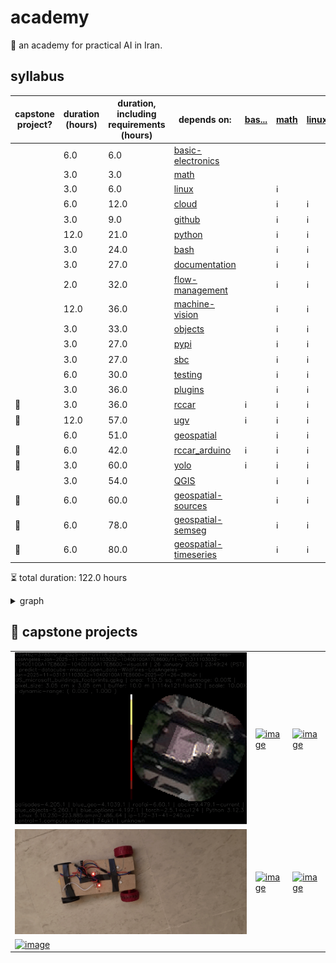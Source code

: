 # academy

📐 an academy for practical AI in Iran.

## syllabus

| capstone project? | duration (hours) | duration, including requirements (hours) | depends on: | [bas...](./syllabus/basic-electronics.md) | [math](./syllabus/math.md) | [linux](./syllabus/linux.md) | [cloud](./syllabus/cloud.md) | [github](./syllabus/github.md) | [python](./syllabus/python.md) | [bash](./syllabus/bash.md) | [doc...](./syllabus/documentation.md) | [flo...](./syllabus/flow-management.md) | [mac...](./syllabus/machine-vision.md) | [obj...](./syllabus/objects.md) | [pypi](./syllabus/pypi.md) | [sbc](./syllabus/sbc.md) | [tes...](./syllabus/testing.md) | [plu...](./syllabus/plugins.md) | [rccar](./syllabus/rccar.md) | [ugv](./syllabus/ugv.md) | [geo...](./syllabus/geospatial.md) | [rcc...](./syllabus/rccar_arduino.md) | [yolo](./syllabus/yolo.md) | [QGIS](./syllabus/QGIS.md) | [geo...](./syllabus/geospatial-sources.md) | [geo...](./syllabus/geospatial-semseg.md) | [geo...](./syllabus/geospatial-timeseries.md) |
|-|-|-|-|-|-|-|-|-|-|-|-|-|-|-|-|-|-|-|-|-|-|-|-|-|-|-|-|
|  | 6.0 | 6.0 | [basic-electronics](./syllabus/basic-electronics.md) |  |  |  |  |  |  |  |  |  |  |  |  |  |  |  |  |  |  |  |  |  |  |  |  |
|  | 3.0 | 3.0 | [math](./syllabus/math.md) |  |  |  |  |  |  |  |  |  |  |  |  |  |  |  |  |  |  |  |  |  |  |  |  |
|  | 3.0 | 6.0 | [linux](./syllabus/linux.md) |  | ℹ️ |  |  |  |  |  |  |  |  |  |  |  |  |  |  |  |  |  |  |  |  |  |  |
|  | 6.0 | 12.0 | [cloud](./syllabus/cloud.md) |  | ℹ️ | ℹ️ |  |  |  |  |  |  |  |  |  |  |  |  |  |  |  |  |  |  |  |  |  |
|  | 3.0 | 9.0 | [github](./syllabus/github.md) |  | ℹ️ | ℹ️ |  |  |  |  |  |  |  |  |  |  |  |  |  |  |  |  |  |  |  |  |  |
|  | 12.0 | 21.0 | [python](./syllabus/python.md) |  | ℹ️ | ℹ️ |  | ℹ️ |  |  |  |  |  |  |  |  |  |  |  |  |  |  |  |  |  |  |  |
|  | 3.0 | 24.0 | [bash](./syllabus/bash.md) |  | ℹ️ | ℹ️ |  | ℹ️ | ℹ️ |  |  |  |  |  |  |  |  |  |  |  |  |  |  |  |  |  |  |
|  | 3.0 | 27.0 | [documentation](./syllabus/documentation.md) |  | ℹ️ | ℹ️ |  | ℹ️ | ℹ️ | ℹ️ |  |  |  |  |  |  |  |  |  |  |  |  |  |  |  |  |  |
|  | 2.0 | 32.0 | [flow-management](./syllabus/flow-management.md) |  | ℹ️ | ℹ️ | ℹ️ | ℹ️ | ℹ️ | ℹ️ |  |  |  |  |  |  |  |  |  |  |  |  |  |  |  |  |  |
|  | 12.0 | 36.0 | [machine-vision](./syllabus/machine-vision.md) |  | ℹ️ | ℹ️ |  | ℹ️ | ℹ️ | ℹ️ |  |  |  |  |  |  |  |  |  |  |  |  |  |  |  |  |  |
|  | 3.0 | 33.0 | [objects](./syllabus/objects.md) |  | ℹ️ | ℹ️ | ℹ️ | ℹ️ | ℹ️ | ℹ️ |  |  |  |  |  |  |  |  |  |  |  |  |  |  |  |  |  |
|  | 3.0 | 27.0 | [pypi](./syllabus/pypi.md) |  | ℹ️ | ℹ️ |  | ℹ️ | ℹ️ | ℹ️ |  |  |  |  |  |  |  |  |  |  |  |  |  |  |  |  |  |
|  | 3.0 | 27.0 | [sbc](./syllabus/sbc.md) |  | ℹ️ | ℹ️ |  | ℹ️ | ℹ️ | ℹ️ |  |  |  |  |  |  |  |  |  |  |  |  |  |  |  |  |  |
|  | 6.0 | 30.0 | [testing](./syllabus/testing.md) |  | ℹ️ | ℹ️ |  | ℹ️ | ℹ️ | ℹ️ |  |  |  |  |  |  |  |  |  |  |  |  |  |  |  |  |  |
|  | 3.0 | 36.0 | [plugins](./syllabus/plugins.md) |  | ℹ️ | ℹ️ |  | ℹ️ | ℹ️ | ℹ️ | ℹ️ |  |  |  |  |  | ℹ️ |  |  |  |  |  |  |  |  |  |  |
| 📐 | 3.0 | 36.0 | [rccar](./syllabus/rccar.md) | ℹ️ | ℹ️ | ℹ️ |  | ℹ️ | ℹ️ | ℹ️ | ℹ️ |  |  |  |  |  |  |  |  |  |  |  |  |  |  |  |  |
| 📐 | 12.0 | 57.0 | [ugv](./syllabus/ugv.md) | ℹ️ | ℹ️ | ℹ️ |  | ℹ️ | ℹ️ | ℹ️ |  |  | ℹ️ |  |  | ℹ️ |  |  |  |  |  |  |  |  |  |  |  |
|  | 6.0 | 51.0 | [geospatial](./syllabus/geospatial.md) |  | ℹ️ | ℹ️ | ℹ️ | ℹ️ | ℹ️ | ℹ️ | ℹ️ |  |  | ℹ️ |  |  | ℹ️ | ℹ️ |  |  |  |  |  |  |  |  |  |
| 📐 | 6.0 | 42.0 | [rccar_arduino](./syllabus/rccar_arduino.md) | ℹ️ | ℹ️ | ℹ️ |  | ℹ️ | ℹ️ | ℹ️ | ℹ️ |  |  |  |  |  |  |  | ℹ️ |  |  |  |  |  |  |  |  |
| 📐 | 3.0 | 60.0 | [yolo](./syllabus/yolo.md) | ℹ️ | ℹ️ | ℹ️ |  | ℹ️ | ℹ️ | ℹ️ |  |  | ℹ️ |  |  | ℹ️ |  |  |  | ℹ️ |  |  |  |  |  |  |  |
|  | 3.0 | 54.0 | [QGIS](./syllabus/QGIS.md) |  | ℹ️ | ℹ️ | ℹ️ | ℹ️ | ℹ️ | ℹ️ | ℹ️ |  |  | ℹ️ |  |  | ℹ️ | ℹ️ |  |  | ℹ️ |  |  |  |  |  |  |
| 📐 | 6.0 | 60.0 | [geospatial-sources](./syllabus/geospatial-sources.md) |  | ℹ️ | ℹ️ | ℹ️ | ℹ️ | ℹ️ | ℹ️ | ℹ️ |  |  | ℹ️ |  |  | ℹ️ | ℹ️ |  |  | ℹ️ |  |  | ℹ️ |  |  |  |
| 📐 | 6.0 | 78.0 | [geospatial-semseg](./syllabus/geospatial-semseg.md) |  | ℹ️ | ℹ️ | ℹ️ | ℹ️ | ℹ️ | ℹ️ | ℹ️ |  | ℹ️ | ℹ️ |  |  | ℹ️ | ℹ️ |  |  | ℹ️ |  |  | ℹ️ | ℹ️ |  |  |
| 📐 | 6.0 | 80.0 | [geospatial-timeseries](./syllabus/geospatial-timeseries.md) |  | ℹ️ | ℹ️ | ℹ️ | ℹ️ | ℹ️ | ℹ️ | ℹ️ | ℹ️ | ℹ️ | ℹ️ |  |  | ℹ️ | ℹ️ |  |  | ℹ️ |  |  | ℹ️ | ℹ️ |  |  |

⏳ total duration: 122.0 hours


<details>
<summary>graph</summary>

![image](../../assets/syllabus.png)

</details>


## 📐 capstone projects

|   |   |   |
| --- | --- | --- |
| [![image](https://github.com/kamangir/assets/raw/main/palisades/palisades-analytics-2025-01-28-09-27-20-itglyy/thumbnail-039462-378510-palisades-analytics-2025-01-28-09-27-20-itglyy.gif?raw=true)](./syllabus/geospatial-semseg.md) | [![image](https://github.com/kamangir/assets/raw/main/blue-geo/Maxar-Open-Datacube.png?raw=true)](./syllabus/geospatial-sources.md) | [![image](https://github.com/kamangir/assets/raw/main/geo-watch-2025-05-23-2ck64x/geo-watch-2025-05-23-2ck64x.gif?raw=true)](./syllabus/geospatial-timeseries.md) |
| [![image](https://github.com/kamangir/assets2/raw/main/ravin/20250723_095155~2_1.gif?raw=true)](./syllabus/rccar.md) | [![image](https://github.com/kamangir/assets2/raw/main/ravin4/20251014_164022.jpg?raw=true)](./syllabus/rccar_arduino.md) | [![image](https://github.com/kamangir/assets2/raw/main/arzhang/VID-20250905-WA0014_1.gif?raw=true)](./syllabus/ugv.md) |
| [![image](https://github.com/kamangir/assets/raw/main/swallow-debug-2025-09-25-13-16-59-rnm7jd/swallow-debug-2025-09-25-13-16-59-rnm7jd.gif?raw=true)](./syllabus/yolo.md) |  |  |
